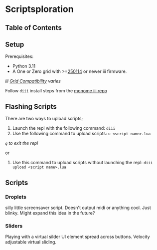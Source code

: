 # Scriptsploration

## Table of Contents

## Setup

Prerequisites:

* Python 3.11
* A One or Zero grid with >=[250114](https://github.com/monome/iii/releases/tag/250114) or newer iii firmware.
  
*iii [Grid Compatibility](https://github.com/monome/iii?tab=readme-ov-file#compatibility) varies*

Follow `diii` install steps from the [monome iii repo](https://github.com/monome/iii?tab=readme-ov-file#diii)

## Flashing Scripts

There are two ways to upload scripts;

1. Launch the repl with the following command: `diii`
2. Use the following command to upload scripts: `u <script name>.lua`

*`q` to exit the repl*

or

1. Use this command to upload scripts without launching the repl: `diii upload <script name>.lua`

## Scripts

### Droplets

silly little screensaver script. Doesn't output midi or anything cool. Just blinky. Might expand this idea in the future?

### Sliders

Playing with a virtual silder UI element spread across buttons. Velocity adjustable virtual sliding.
